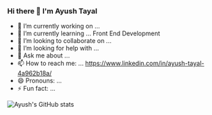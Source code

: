 ### Hi there 👋 I'm Ayush Tayal
- 🔭 I’m currently working on ...
- 🌱 I’m currently learning ... Front End Development 
- 👯 I’m looking to collaborate on ...
- 🤔 I’m looking for help with ...
- 💬 Ask me about ...
- 📫 How to reach me: ... https://www.linkedin.com/in/ayush-tayal-4a962b18a/
- 😄 Pronouns: ...
- ⚡ Fun fact: ...

![Ayush's GitHub stats](https://github-readme-stats.vercel.app/api?username=Ayush-Tayal&show_icons=true&theme=dracula)

